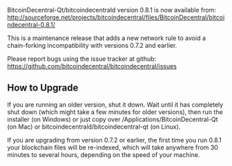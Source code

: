BitcoinDecentral-Qt/bitcoindecentrald version 0.8.1 is now available from:
  http://sourceforge.net/projects/bitcoindecentral/files/BitcoinDecentral/bitcoindecentral-0.8.1/

This is a maintenance release that adds a new network rule to avoid
a chain-forking incompatibility with versions 0.7.2 and earlier.

Please report bugs using the issue tracker at github:
  https://github.com/bitcoindecentral/bitcoindecentral/issues


How to Upgrade
--------------

If you are running an older version, shut it down. Wait
until it has completely shut down (which might take a few minutes for older
versions), then run the installer (on Windows) or just copy over
/Applications/BitcoinDecentral-Qt (on Mac) or bitcoindecentrald/bitcoindecentral-qt (on Linux).

If you are upgrading from version 0.7.2 or earlier, the first time you
run 0.8.1 your blockchain files will be re-indexed, which will take
anywhere from 30 minutes to several hours, depending on the speed of
your machine.
